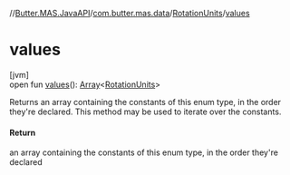 //[Butter.MAS.JavaAPI](../../../index.md)/[com.butter.mas.data](../index.md)/[RotationUnits](index.md)/[values](values.md)

# values

[jvm]\
open fun [values](values.md)(): [Array](https://kotlinlang.org/api/core/kotlin-stdlib/kotlin/-array/index.html)&lt;[RotationUnits](index.md)&gt;

Returns an array containing the constants of this enum type, in the order they're declared. This method may be used to iterate over the constants.

#### Return

an array containing the constants of this enum type, in the order they're declared